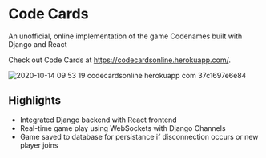 # Code Cards
An unofficial, online implementation of the game Codenames built with Django and React

Check out Code Cards at <https://codecardsonline.herokuapp.com/>.

![2020-10-14 09 53 19 codecardsonline herokuapp com 37c1697e6e84](https://user-images.githubusercontent.com/44758142/95998704-226a1380-0e03-11eb-8c5d-f073e72dd5fc.png)


## Highlights
 - Integrated Django backend with React frontend
 - Real-time game play using WebSockets with Django Channels
 - Game saved to database for persistance if disconnection occurs or new player joins
